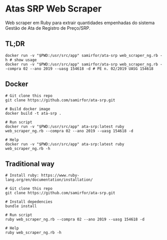 Atas SRP Web Scraper
==========================

Web scraper em Ruby para extrair quantidades empenhadas do sistema Gestão de Ata de Registro de Preço/SRP.

TL;DR
---------

```shell
docker run -v "$PWD:/usr/src/app" samirfor/ata-srp web_scraper_ng.rb -h # show usage
docker run -v "$PWD:/usr/src/app" samirfor/ata-srp web_scraper_ng.rb --compra 02 --ano 2019 --uasg 154618 -d # PE n. 02/2019 UASG 154618
```

Docker
---------

```shell
# Git clone this repo
git clone https://github.com/samirfor/ata-srp.git

# Build docker image
docker build -t ata-srp .

# Run script
docker run -v "$PWD:/usr/src/app" ata-srp:latest ruby web_scraper_ng.rb --compra 02 --ano 2019 --uasg 154618 -d

# Help
docker run -v "$PWD:/usr/src/app" ata-srp:latest ruby web_scraper_ng.rb -h
```

Traditional way
---------

```shell
# Install ruby: https://www.ruby-lang.org/en/documentation/installation/

# Git clone this repo
git clone https://github.com/samirfor/ata-srp.git

# Install depedencies
bundle install

# Run script
ruby web_scraper_ng.rb --compra 02 --ano 2019 --uasg 154618 -d

# Help
ruby web_scraper_ng.rb -h
```
